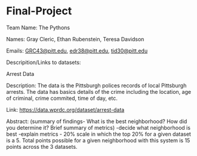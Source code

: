 # Final-Project
Team Name: The Pythons

Names: Gray Cleric, Ethan Rubenstein, Teresa Davidson

Emails: GRC43@pitt.edu, edr38@pitt.edu, tid30@pitt.edu



Descripition/Links to datasets:

Arrest Data

Description: The data is the Pittsburgh polices records of local Pittsburgh arrests.  The data has basics details of the crime including 
the location, age of criminal, crime commited, time of day, etc.  

Link: https://data.wprdc.org/dataset/arrest-data
























Abstract: (summary of findings- What is the best neighborhood? How did you determine it? Brief summary of metrics)
-decide what neighborhood is best
-explain metrics - 20% scale in which the top 20% for a given dataset is a 5.  Total points possible for a given neighborhood
with this system is 15 points across the 3 datasets.  
